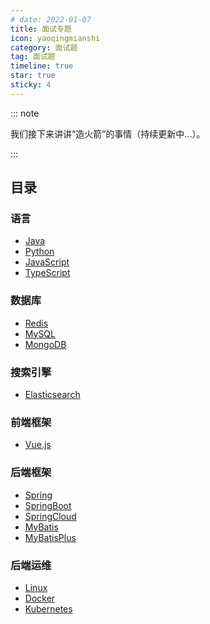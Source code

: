 ```yaml
---
# date: 2022-01-07
title: 面试专题
icon: yaoqingmianshi
category: 面试题
tag: 面试题
timeline: true
star: true
sticky: 4
---
```


::: note

我们接下来讲讲“造火箭”的事情（持续更新中...）。

:::

<!-- more -->

## 目录

### 语言

- [Java](/audition/java/README.md)
- [Python](/audition/python/README.md)
- [JavaScript](/audition/javascript/README.md)
- [TypeScript](/audition/typescript/README.md)

### 数据库

- [Redis](/audition/redis/README.md)
- [MySQL](/audition/mysql/README.md)
- [MongoDB](/audition/mongodb/README.md)

### 搜索引擎

- [Elasticsearch](/audition/elasticsearch/README.md)

### 前端框架

- [Vue.js](/audition/vue/README.md)

### 后端框架

- [Spring](/audition/spring/README.md)
- [SpringBoot](/audition/spring-boot/README.md)
- [SpringCloud](/audition/spring-cloud/README.md)
- [MyBatis](/audition/my-batis/README.md)
- [MyBatisPlus](/audition/my-batis-plus/README.md)

### 后端运维

- [Linux](/audition/linux/README.md)
- [Docker](/audition/docker/README.md)
- [Kubernetes](/audition/kubernetes/README.md)
